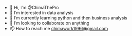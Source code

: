 - 👋 Hi, I’m @ChimaThePro
- 👀 I’m interested in data analysis
- 🌱 I’m currently learning python and then business analysis
- 💞️ I’m looking to collaborate on anything
- 📫 How to reach me chimawork1996@gmail.com

<!---
ChimaThePro/ChimaThePro is a ✨ special ✨ repository because its `README.md` (this file) appears on your GitHub profile.
You can click the Preview link to take a look at your changes.
--->
